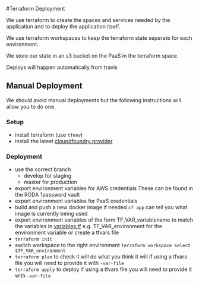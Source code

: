 #Terraform Deployment

We use terraform to create the spaces and services needed by the application and to deploy the application itself.

We use terraform workspaces to keep the terraform state seperate for each environment.

We store our state in an s3 bucket on the PaaS in the terraform space.

Deploys will happen automatically from travis

## Manual Deployment

We should avoid manual deployments but the following instructions will allow you to do one.

### Setup
- install terraform (use `tfenv`)
- install the latest [cloundfoundry provider](https://github.com/cloudfoundry-community/terraform-provider-cf/wiki#installations)

### Deployment
- use the correct branch
  - develop for staging
  - master for production
- export environment variables for AWS credentials
  These can be found in the RODA 1password vault
- export environment variables for PaaS credentials
- build and push a new docker image if needed
  `cf app` can tell you what image is currently being used
- export environment variables of the form TF_VAR_variablename to match the variables in [variables.tf](variables.tf)
  e.g. TF_VAR_environment for the environment variable
  or create a tfvars file
- `terraform init`
- switch workspace to the right environment
  `terraform workspace select $TF_VAR_environment`
- `terraform plan` to check it will do what you think it will
   if using a tfvars file you will need to provide it with `-var-file`
- `terraform apply` to deploy
   if using a tfvars file you will need to provide it with `-var-file`

